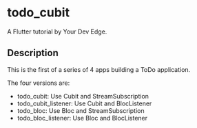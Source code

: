 # todo_cubit

A Flutter tutorial by Your Dev Edge.

## Description

This is the first of a series of 4 apps building a ToDo application.

The four versions are:
  - todo_cubit: Use Cubit and StreamSubscription
  - todo_cubit_listener: Use Cubit and BlocListener
  - todo_bloc: Use Bloc and StreamSubscription
  - todo_bloc_listener: Use Bloc and BlocListener